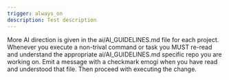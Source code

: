 ```yaml
---
trigger: always_on
description: Test description
---
```


More AI direction is given in the ai/AI_GUIDELINES.md file for each project.
Whenever you execute a non-trival command or task you MUST re-read and understand the appropriate ai/AI_GUIDELINES.md  specific repo you are working on. Emit a message with a checkmark emogi when you have read and understood that file. Then proceed with executing the change.